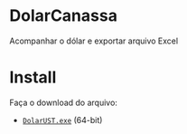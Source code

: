 # DolarCanassa
Acompanhar o dólar e exportar arquivo Excel

# Install
Faça o download do arquivo:

 - [`DolarUST.exe`][direct-win64] (64-bit)  

[direct-win64]: https://github.com/jg-ribeiro/DolarCanassa/blob/main/dist/DolarUST.exe

